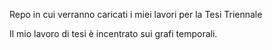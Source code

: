 Repo in cui verranno caricati i miei lavori per la Tesi Triennale

Il mio lavoro di tesi è incentrato sui grafi temporali.

